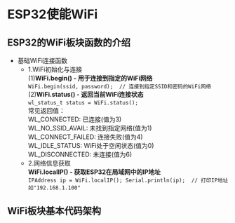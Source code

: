# ESP32使能WiFi
## ESP32的WiFi板块函数的介绍
- 基础WiFi连接函数
  * 1.WiFi初始化与连接
  <br>(1)**WiFi.begin()​​ - 用于连接到指定的WiFi网络**
  <br>`WiFi.begin(ssid, password);  // 连接到指定SSID和密码的WiFi网络`
  <br>(2)**WiFi.status()​​ - 返回当前WiFi连接状态**
  <br>`wl_status_t status = WiFi.status();`
  <br>常见返回值：
  <br>WL_CONNECTED: 已连接(值为3)
  <br>WL_NO_SSID_AVAIL: 未找到指定网络(值为1)
  <br>WL_CONNECT_FAILED: 连接失败(值为4)
  <br>WL_IDLE_STATUS: WiFi处于空闲状态(值为0)
  <br>WL_DISCONNECTED: 未连接(值为6)
  * 2.网络信息获取
  <br>**WiFi.localIP()​​ - 获取ESP32在局域网中的IP地址**
  <br>`IPAddress ip = WiFi.localIP();
Serial.println(ip);  // 打印IP地址如"192.168.1.100"`
## WiFi板块基本代码架构